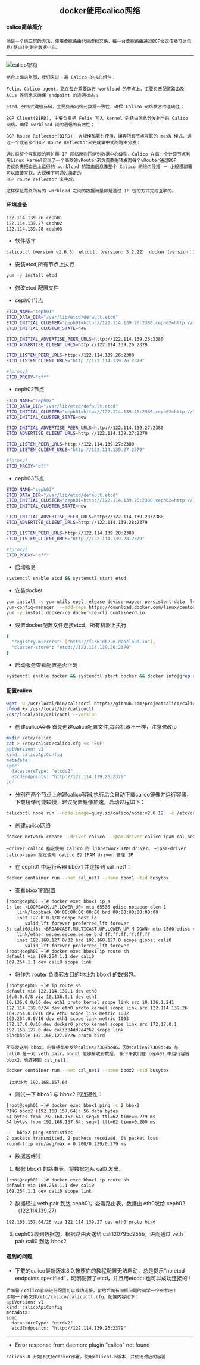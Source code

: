 ## <center>docker使用calico网络<center/>

#### calico简单简介

```
他是一个纯三层的方法，使用虚拟路由代替虚拟交换，每一台虚拟路由通过BGP协议传播可达信息(路由)到剩余数据中心。
```

---

![calico架构](https://timgsa.baidu.com/timg?image&quality=80&size=b9999_10000&sec=1576743264785&di=1c505d4b4605a8c730c528bf2b78250c&imgtype=jpg&src=http%3A%2F%2Fimg1.imgtn.bdimg.com%2Fit%2Fu%3D3257302456%2C2292096233%26fm%3D214%26gp%3D0.jpg)

```
结合上面这张图，我们来过一遍 Calico 的核心组件：

Felix，Calico agent，跑在每台需要运行 workload 的节点上，主要负责配置路由及 ACLs 等信息来确保 endpoint 的连通状态；

etcd，分布式键值存储，主要负责网络元数据一致性，确保 Calico 网络状态的准确性；

BGP Client(BIRD), 主要负责把 Felix 写入 kernel 的路由信息分发到当前 Calico 网络，确保 workload 间的通信的有效性；

BGP Route Reflector(BIRD), 大规模部署时使用，摒弃所有节点互联的 mesh 模式，通过一个或者多个BGP Route Reflector来完成集中式的路由分发；

通过将整个互联网的可扩展 IP 网络原则压缩到数据中心级别，Calico 在每一个计算节点利用Linux kernel实现了一个高效的vRouter来负责数据转发而每个vRouter通过BGP 
协议负责把自己上运行的 workload 的路由信息像整个 Calico 网络内传播 － 小规模部署可以直接互联，大规模下可通过指定的 
BGP route reflector 来完成。

这样保证最终所有的 workload 之间的数据流量都是通过 IP 包的方式完成互联的。
```

#### 环境准备
``` bash
122.114.139.26 ceph01
122.114.139.27 ceph02
122.114.139.28 ceph03
```

* 软件版本

``` bash
calicoctl（version v1.6.5） etcdctl（version: 3.2.22） docker（version：18.09.0-ce）
```

* 安装etcd,所有节点上执行

``` bash
yum -y install etcd
```

* 修改etcd 配置文件

* ceph01节点

``` bash
ETCD_NAME="ceph01"
ETCD_DATA_DIR="/var/lib/etcd/default.etcd"
ETCD_INITIAL_CLUSTER="ceph01=http://122.114.139.26:2380,ceph02=http://122.114.139.27:2380,ceph03=http://122.114.139.28:2380"
ETCD_INITIAL_CLUSTER_STATE=new

ETCD_INITIAL_ADVERTISE_PEER_URLS=http://122.114.139.26:2380
ETCD_ADVERTISE_CLIENT_URLS=http://122.114.139.26:2379

ETCD_LISTEN_PEER_URLS=http://122.114.139.26:2380
ETCD_LISTEN_CLIENT_URLS="http://122.114.139.26:2379"

#[proxy]
ETCD_PROXY="off"
```

* ceph02节点

``` bash
ETCD_NAME="ceph02"
ETCD_DATA_DIR="/var/lib/etcd/default.etcd"
ETCD_INITIAL_CLUSTER="ceph01=http://122.114.139.26:2380,ceph02=http://122.114.139.27:2380,ceph03=http://122.114.139.28:2380"
ETCD_INITIAL_CLUSTER_STATE=new

ETCD_INITIAL_ADVERTISE_PEER_URLS=http://122.114.139.27:2380
ETCD_ADVERTISE_CLIENT_URLS=http://122.114.139.27:2379

ETCD_LISTEN_PEER_URLS=http://122.114.139.27:2380
ETCD_LISTEN_CLIENT_URLS="http://122.114.139.27:2379"

#[proxy]
ETCD_PROXY="off"
```

* ceph03节点

``` bash
ETCD_NAME="ceph03"
ETCD_DATA_DIR="/var/lib/etcd/default.etcd"
ETCD_INITIAL_CLUSTER="ceph01=http://122.114.139.26:2380,ceph02=http://122.114.139.27:2380,ceph03=http://122.114.139.28:2380"
ETCD_INITIAL_CLUSTER_STATE=new

ETCD_INITIAL_ADVERTISE_PEER_URLS=http://122.114.139.28:2380
ETCD_ADVERTISE_CLIENT_URLS=http://122.114.139.28:2379

ETCD_LISTEN_PEER_URLS=http://122.114.139.28:2380
ETCD_LISTEN_CLIENT_URLS="http://122.114.139.28:2379"

#[proxy]
ETCD_PROXY="off"
```

* 启动服务

``` bash
systemctl enable etcd && systemctl start etcd
```

* 安装docker

``` bash
yum install -y yum-utils epel-release device-mapper-persistent-data  lvm2
yum-config-manager  --add-repo https://download.docker.com/linux/centos/docker-ce.repo
yum -y install docker-ce docker-ce-cli containerd.io

```

* 设置docker配置文件连接etcd，所有机器上执行

``` bash
{
  "registry-mirrors": ["http://f1361db2.m.daocloud.io"],
  "cluster-store": "etcd://122.114.139.26:2379"
}
```

* 启动服务查看配置是否正确

``` bash
systemctl enable docker && systemctl start docker && docker info|grep etcd
```

#### 配置calico

``` bash
wget -O /usr/local/bin/calicoctl https://github.com/projectcalico/calicoctl/releases/download/v1.6.5/calicoctl
chmod +x /usr/local/bin/calicoctl
/usr/local/bin/calicoctl --version
```

* 创建calico容器
首先创建calico配置文件,每台机器不一样，注意修改ip

``` bash
mkdir /etc/calico
cat > /etc/calico/calico.cfg << 'EOF'
apiVersion: v1
kind: calicoApiConfig
metadata:
spec:
  datastoreType: "etcdv2"
  etcdEndpoints: "http://122.114.139.26:2379"
EOF
```

* 分别在两个节点上创建calico容器,执行后会自动下载calico镜像并运行容器，下载镜像可能较慢，建议配置镜像加速，启动过程如下：

``` bash
calicoctl node run --node-image=quay.io/calico/node:v2.6.12  -c /etc/calico/calico.cfg  --ip=122.114.139.26
```

* 创建calico网络

``` bash
docker network create --driver calico --ipam-driver calico-ipam cal_net1
```

`–driver calico 指定使用 calico 的 libnetwork CNM driver。`
`–ipam-driver calico-ipam 指定使用 calico 的 IPAM driver 管理 IP`


* 在 ceph01 中运行容器 bbox1 并连接到 cal_net1：

``` bash
docker container run --net cal_net1 --name bbox1 -tid busybox
```

* 查看bbox1的配置

``` bash
[root@ceph01 ~]# docker exec bbox1 ip a
1: lo: <LOOPBACK,UP,LOWER_UP> mtu 65536 qdisc noqueue qlen 1
    link/loopback 00:00:00:00:00:00 brd 00:00:00:00:00:00
    inet 127.0.0.1/8 scope host lo
       valid_lft forever preferred_lft forever
5: cali0@if6: <BROADCAST,MULTICAST,UP,LOWER_UP,M-DOWN> mtu 1500 qdisc noqueue
    link/ether ee:ee:ee:ee:ee:ee brd ff:ff:ff:ff:ff:ff
    inet 192.168.127.0/32 brd 192.168.127.0 scope global cali0
       valid_lft forever preferred_lft forever
[root@ceph01 ~]# docker exec bbox1 ip route sh
default via 169.254.1.1 dev cali0
169.254.1.1 dev cali0 scope link
```

*  将作为 router 负责转发目的地址为 bbox1 的数据包。

``` bash
[root@ceph01 ~]# ip route sh
default via 122.114.139.1 dev eth0
10.0.0.0/8 via 10.136.0.1 dev eth1
10.136.0.0/16 dev eth1 proto kernel scope link src 10.136.1.241
122.114.139.0/24 dev eth0 proto kernel scope link src 122.114.139.26
169.254.0.0/16 dev eth0 scope link metric 1002
169.254.0.0/16 dev eth1 scope link metric 1003
172.17.0.0/16 dev docker0 proto kernel scope link src 172.17.0.1
192.168.127.0 dev cali384dd2a4262 scope link
blackhole 192.168.127.0/26 proto bird
```

`所有发送到 bbox1 的数据都会发给caliea27309bc46，因为caliea27309bc46 与 cali0 是一对 veth pair，bbox1 能够接收到数据。`
`接下来我们在 ceph02 中运行容器 bbox2，也连接到 cal_net1：`

``` bash
docker container run --net cal_net1 --name bbox2 -tid busybox
```
` ip地址为 192.168.157.64`

* 测试一下 bbox1 与 bbox2 的连通性：

```bash
[root@ceph01 ~]# docker exec bbox1 ping -c 2 bbox2
PING bbox2 (192.168.157.64): 56 data bytes
64 bytes from 192.168.157.64: seq=0 ttl=62 time=0.279 ms
64 bytes from 192.168.157.64: seq=1 ttl=62 time=0.200 ms

--- bbox2 ping statistics ---
2 packets transmitted, 2 packets received, 0% packet loss
round-trip min/avg/max = 0.200/0.239/0.279 ms
```

* 数据包经过
1. 根据 bbox1 的路由表，将数据包从 cal0 发出。
``` bash
[root@ceph01 ~]# docker exec bbox1 ip route sh
default via 169.254.1.1 dev cali0
169.254.1.1 dev cali0 scope link
```
2. 数据经过 veth pair 到达 ceph01，查看路由表，数据由 eth0发给 ceph02（122.114.139.27）
``` bash
192.168.157.64/26 via 122.114.139.27 dev eth0 proto bird
```
3. ceph02收到数据包，根据路由表送给 cali120795c955b，进而通过 veth pair cali0 到达 bbox2


#### 遇到的问题

* 下载的calico最新版本3.0,按照你的教程配置无法启动，总是提示“no etcd endpoints specified”，明明配置了etcd，并且用etcdctl也可以成功连接的！

``` 
后面看了calico官网进行配置可以成功连接，留给后面有同样问题的同学一个参考吧！
添加一个新文件/etc/calico/calicoctl.cfg，配置内容如下：
apiVersion: v1
kind: calicoApiConfig
metadata:
spec:
  datastoreType: "etcdv2"
  etcdEndpoints: "http://122.114.139.26:2379"
```

---

* Error response from daemon: plugin "calico" not found

``` 
calico3.0 开始不支持docker部署，使用calico1.6版本，并使用对应的容器
```
